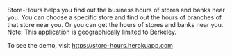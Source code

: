 Store-Hours helps you find out the business hours of stores and banks near you. 
You can choose a specific store and find out the hours of branches of that store near you. 
Or you can get the hours of stores and banks near you. 
Note: This application is geographically limited to Berkeley. 

To see the demo, visit https://store-hours.herokuapp.com
